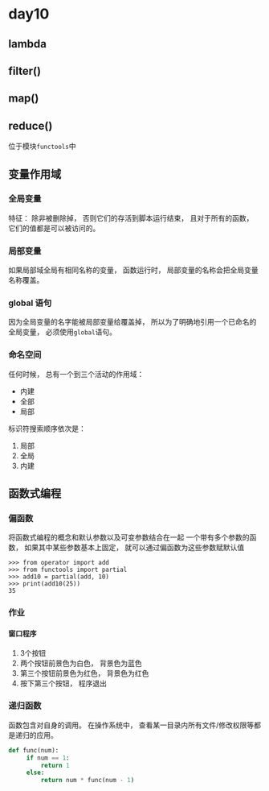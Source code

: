 # day10

## lambda

## filter()

## map()

## reduce()

位于模块`functools`中

## 变量作用域

### 全局变量

特征： 除非被删除掉， 否则它们的存活到脚本运行结束， 且对于所有的函数， 它们的值都是可以被访问的。

### 局部变量

如果局部域全局有相同名称的变量， 函数运行时， 局部变量的名称会把全局变量名称覆盖。

### global 语句

因为全局变量的名字能被局部变量给覆盖掉， 所以为了明确地引用一个已命名的全局变量， 必须使用`global`语句。

### 命名空间

任何时候， 总有一个到三个活动的作用域：

- 内建
- 全部
- 局部

标识符搜索顺序依次是：

1. 局部
2. 全局
3. 内建

## 函数式编程

### 偏函数

将函数式编程的概念和默认参数以及可变参数结合在一起
一个带有多个参数的函数， 如果其中某些参数基本上固定， 就可以通过偏函数为这些参数赋默认值

```
>>> from operator import add
>>> from functools import partial
>>> add10 = partial(add, 10)
>>> print(add10(25))
35
```

### 作业

#### 窗口程序

1. 3个按钮
2. 两个按钮前景色为白色， 背景色为蓝色
3. 第三个按钮前景色为红色， 背景色为红色
4. 按下第三个按钮， 程序退出

### 递归函数

函数包含对自身的调用。
在操作系统中， 查看某一目录内所有文件/修改权限等都是递归的应用。

```python
def func(num):
     if num == 1:
         return 1
     else:
         return num * func(num - 1)
```
